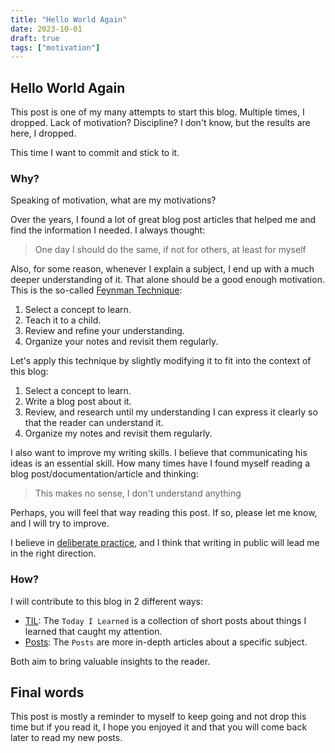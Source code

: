 ```yaml
---
title: "Hello World Again"
date: 2023-10-01
draft: true
tags: ["motivation"]
---
```


## Hello World Again

This post is one of my many attempts to start this blog. Multiple times, I dropped. Lack of motivation? Discipline?
I don't know, but the results are here, I dropped.

This time I want to commit and stick to it.

### Why?

Speaking of motivation, what are my motivations?

Over the years, I found a lot of great blog post articles that helped me and find the information I needed.
I always thought:

> One day I should do the same, if not for others, at least for myself

Also, for some reason, whenever I explain a subject, I end up with a much deeper understanding of it.
That alone should be a good enough motivation. This is the so-called [Feynman Technique](https://fs.blog/2012/04/feynman-technique/):

1. Select a concept to learn.
2. Teach it to a child.
3. Review and refine your understanding.
4. Organize your notes and revisit them regularly.

Let's apply this technique by slightly modifying it to fit into the context of this blog:

1. Select a concept to learn.
2. Write a blog post about it.
3. Review, and research until my understanding I can express it clearly so that the reader can understand it.
4. Organize my notes and revisit them regularly.

I also want to improve my writing skills. I believe that communicating his ideas is an essential skill.
How many times have I found myself reading a blog post/documentation/article and thinking:

> This makes no sense, I don't understand anything

Perhaps, you will feel that way reading this post. If so, please let me know, and I will try to improve.

I believe in [deliberate practice](https://en.wikipedia.org/wiki/Practice_(learning_method)), and I think that writing in public will lead me in the right direction.

### How?

I will contribute to this blog in 2 different ways:

* [TIL](/til/): The `Today I Learned` is a collection of short posts about things I learned that caught my attention.
* [Posts](/posts/): The `Posts` are more in-depth articles about a specific subject.

Both aim to bring valuable insights to the reader.

## Final words
This post is mostly a reminder to myself to keep going and not drop this time but if you read it, I hope you enjoyed it and that you will come back later to read my new posts.

